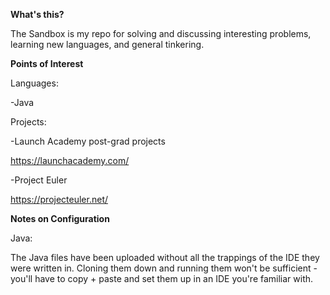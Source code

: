 **What's this?**

The Sandbox is my repo for solving and discussing interesting problems, learning new languages, and general tinkering.

**Points of Interest**

Languages:

-Java

Projects:

-Launch Academy post-grad projects

https://launchacademy.com/

-Project Euler

https://projecteuler.net/

**Notes on Configuration**

Java:

The Java files have been uploaded without all the trappings of the IDE they were written in. Cloning them down and running them won't be sufficient - you'll have to copy + paste and set them up in an IDE you're familiar with.
